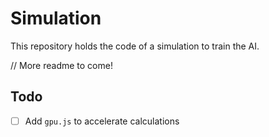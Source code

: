 # Simulation
This repository holds the code of a simulation to train the AI.

// More readme to come!

## Todo
 - [ ] Add `gpu.js` to accelerate calculations